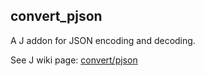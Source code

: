 ## convert_pjson

A J addon for JSON encoding and decoding.

See J wiki page: [convert/pjson](http://code.jsoftware.com/wiki/Addons/convert/pjson)
